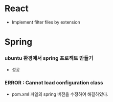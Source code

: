 # React
* Implement filter files by extension

# Spring

### ubuntu 환경에서 spring 프로젝트 만들기
* 성공

### ERROR : Cannot load configuration class
* pom.xml 파일의 spring 버전을 수정하여 해결하였다.


